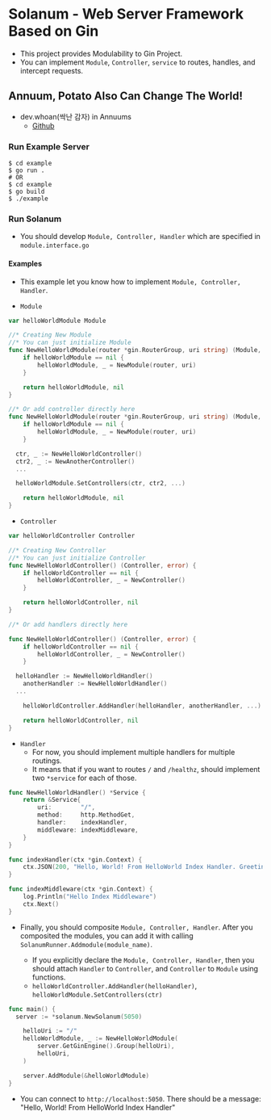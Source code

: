 # Solanum - Web Server Framework Based on Gin

- This project provides Modulability to Gin Project.
- You can implement `Module`, `Controller`, `service` to routes, handles, and intercept requests.

## Annuum, Potato Also Can Change The World!

- dev.whoan(싹난 감자) in Annuums
  - [Github](https://github.com/dev-whoan)

### Run Example Server

```shell
$ cd example
$ go run .
# OR
$ cd example
$ go build
$ ./example
```

### Run Solanum

- You should develop `Module, Controller, Handler` which are specified in `module.interface.go`

#### Examples

- This example let you know how to implement `Module, Controller, Handler`.

- `Module`

```go
var helloWorldModule Module

//* Creating New Module
//* You can just initialize Module
func NewHelloWorldModule(router *gin.RouterGroup, uri string) (Module, error) {
	if helloWorldModule == nil {
		helloWorldModule, _ = NewModule(router, uri)
	}

	return helloWorldModule, nil
}

//* Or add controller directly here
func NewHelloWorldModule(router *gin.RouterGroup, uri string) (Module, error) {
	if helloWorldModule == nil {
		helloWorldModule, _ = NewModule(router, uri)
	}

  ctr, _ := NewHelloWorldController()
  ctr2, _ := NewAnotherController()
  ...

  helloWorldModule.SetControllers(ctr, ctr2, ...)

	return helloWorldModule, nil
}
```

- `Controller`

```go
var helloWorldController Controller

//* Creating New Controller
//* You can just initialize Controller
func NewHelloWorldController() (Controller, error) {
	if helloWorldController == nil {
		helloWorldController, _ = NewController()
	}

	return helloWorldController, nil
}

//* Or add handlers directly here

func NewHelloWorldController() (Controller, error) {
	if helloWorldController == nil {
		helloWorldController, _ = NewController()
	}

  helloHandler := NewHelloWorldHandler()
 	anotherHandler := NewHelloWorldHandler()
  ...

	helloWorldController.AddHandler(helloHandler, anotherHandler, ...)

	return helloWorldController, nil
}
```

- `Handler`
  - For now, you should implement multiple handlers for multiple routings.
  - It means that if you want to routes `/` and `/healthz`, should implement two `*service` for each of those.

```go
func NewHelloWorldHandler() *Service {
	return &Service{
		uri:        "/",
		method:     http.MethodGet,
		handler:    indexHandler,
		middleware: indexMiddleware,
	}
}

func indexHandler(ctx *gin.Context) {
	ctx.JSON(200, "Hello, World! From HelloWorld Index Handler. Greeting!")
}

func indexMiddleware(ctx *gin.Context) {
	log.Println("Hello Index Middleware")
	ctx.Next()
}
```

- Finally, you should composite `Module, Controller, Handler`. After you composited the modules, you can add it with calling `SolanumRunner.Addmodule(module_name)`.

  - If you explicitly declare the `Module, Controller, Handler`, then you should attach `Handler` to `Controller`, and `Controller` to `Module` using functions.
  - `helloWorldController.AddHandler(helloHandler)`, `helloWorldModule.SetControllers(ctr)`

```go
func main() {
  server := *solanum.NewSolanum(5050)

	helloUri := "/"
	helloWorldModule, _ := NewHelloWorldModule(
		server.GetGinEngine().Group(helloUri),
		helloUri,
	)

	server.AddModule(&helloWorldModule)
}
```

- You can connect to `http://localhost:5050`. There should be a message: "Hello, World! From HelloWorld Index Handler"
